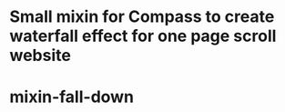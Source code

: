 # Small mixin for Compass to create waterfall effect for one page scroll website

mixin-fall-down
===============
